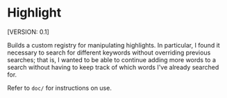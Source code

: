 Highlight
=========

[VERSION: 0.1]

Builds a custom registry for manipulating highlights. In particular, I found it
necessary to search for different keywords without overriding previous searches;
that is, I wanted to be able to continue adding more words to a search without
having to keep track of which words I've already searched for.

Refer to ```doc/``` for instructions on use.
